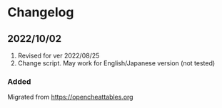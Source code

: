 # Changelog

## 2022/10/02
1. Revised for ver 2022/08/25
1. Change script. May work for English/Japanese version (not tested)

### Added
Migrated from https://opencheattables.org
